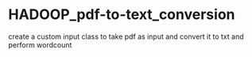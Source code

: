 # HADOOP_pdf-to-text_conversion
create a custom input class to take pdf as input and convert it to txt and perform wordcount 
